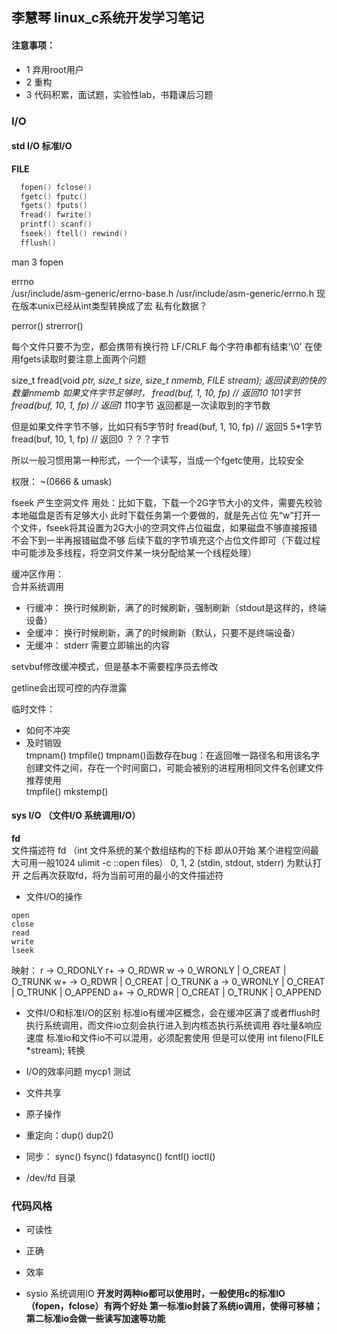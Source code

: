 ## 李慧琴 linux_c系统开发学习笔记

#### 注意事项：
- 1 弃用root用户
- 2 重构
- 3 代码积累，面试题，实验性lab，书籍课后习题

### I/O 
#### std I/O 标准I/O  

**FILE**

```c
  fopen() fclose()
  fgetc() fputc() 
  fgets() fputs() 
  fread() fwrite()
  printf() scanf()
  fseek() ftell() rewind()
  fflush()
```

man 3 fopen

errno  
 /usr/include/asm-generic/errno-base.h 
 /usr/include/asm-generic/errno.h
现在版本unix已经从int类型转换成了宏  私有化数据？

perror() 
strerror() 


每个文件只要不为空，都会携带有换行符 LF/CRLF
每个字符串都有结束'\0'
在使用fgets读取时要注意上面两个问题


size_t fread(void *ptr, size_t size, size_t nmemb, FILE *stream);
返回读到的快的数量nmemb
如果文件字节足够时，
fread(buf, 1, 10, fp)         // 返回10  10*1字节
fread(buf, 10, 1, fp)         // 返回1   1*10字节
返回都是一次读取到的字节数

但是如果文件字节不够，比如只有5字节时
fread(buf, 1, 10, fp)         // 返回5  5*1字节
fread(buf, 10, 1, fp)         // 返回0  ？？？字节

所以一般习惯用第一种形式，一个一个读写，当成一个fgetc使用，比较安全



权限： ~(0666 & umask)


fseek 产生空洞文件
用处：比如下载，下载一个2G字节大小的文件，需要先校验本地磁盘是否有足够大小
     此时下载任务第一个要做的，就是先占位
     先“w”打开一个文件，fseek将其设置为2G大小的空洞文件占位磁盘，如果磁盘不够直接报错
     不会下到一半再报错磁盘不够
     后续下载的字节填充这个占位文件即可（下载过程中可能涉及多线程，将空洞文件某一块分配给某一个线程处理）

缓冲区作用：  
合并系统调用
- 行缓冲： 换行时候刷新，满了的时候刷新，强制刷新（stdout是这样的，终端设备）  
- 全缓冲： 换行时候刷新，满了的时候刷新（默认，只要不是终端设备）
- 无缓冲： stderr 需要立即输出的内容  

setvbuf修改缓冲模式，但是基本不需要程序员去修改  


getline会出现可控的内存泄露  

临时文件：  
- 如何不冲突
- 及时销毁  
tmpnam()
tmpfile()
tmpnam()函数存在bug：在返回唯一路径名和用该名字创建文件之间，存在一个时间窗口，可能会被别的进程用相同文件名创建文件  推荐使用  
tmpfile()
mkstemp()

#### sys I/O （文件I/O 系统调用I/O）  

**fd**  
文件描述符 fd 
          （int  文件系统的某个数组结构的下标 即从0开始
          某个进程空间最大可用一般1024  ulimit -c ::open files）
          0, 1, 2 (stdin, stdout, stderr) 为默认打开
          之后再次获取fd，将为当前可用的最小的文件描述符
- 文件I/O的操作
```
open
close
read
write
lseek
```

映射：
r  -> O_RDONLY
r+ -> O_RDWR
w  -> 0_WRONLY | O_CREAT | O_TRUNK
w+ -> O_RDWR | O_CREAT | O_TRUNK
a  -> 0_WRONLY | O_CREAT | O_TRUNK | O_APPEND
a+ -> O_RDWR | O_CREAT | O_TRUNK | O_APPEND

- 文件I/O和标准I/O的区别
  标准io有缓冲区概念，会在缓冲区满了或者fflush时执行系统调用，而文件io立刻会执行进入到内核态执行系统调用
  吞吐量&响应速度
  标准io和文件io不可以混用，必须配套使用  但是可以使用  int fileno(FILE *stream); 转换
- I/O的效率问题
  mycp1 测试
- 文件共享
  
- 原子操作
- 重定向：dup() dup2()
- 同步： sync() fsync() fdatasync() fcntl() ioctl()
- /dev/fd 目录

### 代码风格  
- 可读性
- 正确
- 效率


- sysio 系统调用IO
**开发时两种io都可以使用时，一般使用c的标准IO（fopen，fclose）有两个好处 第一标准io封装了系统io调用，使得可移植；第二标准io会做一些读写加速等功能**

